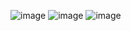 ![image](https://user-images.githubusercontent.com/97713614/210357439-a56d90d5-547e-4e7e-af3c-fb7f0315944f.png)
![image](https://user-images.githubusercontent.com/97713614/210357504-0233814c-4653-459e-8de1-701279a79a67.png)
![image](https://user-images.githubusercontent.com/97713614/210357564-12ff4d19-c8f1-4207-88c2-067e80230b8c.png)
